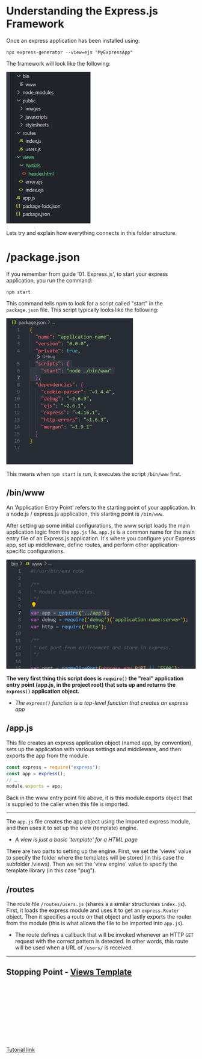 # Understanding the Express.js Framework
Once an express application has been installed using: 
    
    npx express-generator --view=ejs "MyExpressApp"

The framework will look like the following:

![Alt Text](/00.%20Images/03.%20Decentralised%20Apps/Express.js%20Framework.JPG)

Lets try and explain how everything connects in this folder structure.

# /package.json
If you remember from guide '01. Express.js', to start your express application, you run the command:

    npm start

This command tells npm to look for a script called "start" in the ```package.json``` file.
This script typically looks like the following:

![](/00.%20Images/03.%20Decentralised%20Apps/package.json.JPG)

This means when ```npm start``` is run, it executes the script ```/bin/www``` first. 

## /bin/www

An 'Application Entry Point' refers to the starting point of your application.
In a node.js / express.js application, this starting point is ```/bin/www```.

After setting up some initial configurations, the www script loads the main application logic from the ```app.js``` file. ```app.js``` is a common name for the main entry file of an Express.js application. It's where you configure your Express app, set up middleware, define routes, and perform other application-specific configurations.

![](/00.%20Images/03.%20Decentralised%20Apps/require().JPG)

__The very first thing this script does is ```require()``` the "real" application entry point (app.js, in the project root) that sets up and returns the ```express()``` application object.__

- _The ```express()``` function is a top-level function that creates an express app_

## /app.js

This file creates an express application object (named app, by convention), sets up the application with various settings and middleware, and then exports the app from the module.

``` Javascript
const express = require("express");
const app = express();
// …
module.exports = app;
```

Back in the www entry point file above, it is this module.exports object that is supplied to the caller when this file is imported.

---

The ```app.js``` file creates the app object using the imported express module, and then uses it to set up the view (template) engine. 
- _A view is just a basic 'template' for a HTML page_

There are two parts to setting up the engine. First, we set the 'views' value to specify the folder where the templates will be stored (in this case the subfolder /views). Then we set the 'view engine' value to specify the template library (in this case "pug").

## /routes
The route file ```/routes/users.js``` (shares a a similar structureas ```index.js```). First, it loads the express module and uses it to get an ```express.Router``` object. Then it specifies a route on that object and lastly exports the router from the module (this is what allows the file to be imported into ```app.js```).

- The route defines a callback that will be invoked whenever an HTTP ```GET``` request with the correct pattern is detected. In other words, this route will be used when a URL of ```/users/``` is received.

---
Stopping Point - [Views Template](https://developer.mozilla.org/en-US/docs/Learn/Server-side/Express_Nodejs/skeleton_website#views_templates)
---
<br>
<br>
<br>
<br>
<br>
<br>
<br>
<br>
<br>

[Tutorial link](https://developer.mozilla.org/en-US/docs/Learn/Server-side/Express_Nodejs/skeleton_website#challenge_yourself)